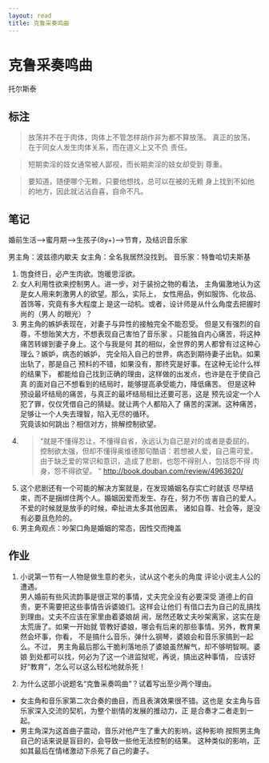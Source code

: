 ```yaml
---
layout: read
title: 克鲁采奏鸣曲
---
```


# 克鲁采奏鸣曲

托尔斯泰

## 标注

>放荡并不在于肉体，肉体上不管怎样胡作非为都不算放荡。
>真正的放荡，在于同女人发生肉体关系，而在道义上又不负
>责任。

>短期卖淫的妓女通常被人鄙视，而长期卖淫的妓女却受到
尊重。

>要知道，随便哪个无赖，只要他想找，总可以在被的无赖
身上找到不如他的地方，因此就沾沾自喜，自命不凡。

## 笔记
婚前生活-->蜜月期-->生孩子(8y+)-->节育，及结识音乐家

男主角：波兹德内歇夫
女主角：全名我居然没找到。
音乐家：特鲁哈切夫斯基

1. 饱食终日，必产生肉欲。饱暖思淫欲。
2. 女人利用性欲来控制男人。进一步，对于装扮之物的看法，
主角偏激地认为这是女人用来刺激男人的欲望。那么，实际上，
女性用品，例如服饰、化妆品、首饰等，究竟有多大程度上
是这一动机。或者，设计师是从什么角度去把握时尚的（男人
的眼光）？
3. 男主角的嫉妒表现在，对妻子与异性的接触完全不能忍受。
但是又有强烈的自尊，不想贻笑大方，不想表现自己害怕了音乐家
。只能独自内心痛苦，将这种痛苦转嫁到妻子身上。这个与我是何
其的相似，全世界的男人都曾有过这种心理么？嫉妒，病态的嫉妒，
完全陷入自己的世界，病态到期待妻子出轨。如果出轨了，那是自己
预料的不错，如果没有，那终究是好事。在这种无论什么样的结果下，
都能给自己找到正确的理由，这样做的出发点，也许是在于使自己真
的面对自己不想看到的结局时，能够提高承受能力，降低痛苦。
但是这种预设最坏结局的痛苦，与真正的最坏结局相比还要可恶，这是
预先设定一个人犯了罪，仅仅凭借自己的猜疑。就让两个人都陷入了
痛苦的深渊。这种痛苦，足够让一个人失去理智，陷入无尽的循环。  
究竟该如何跳出？相信对方，排解控制欲望。
4. >“就是不懂得忍让，不懂得自省，永远认为自己是对的或者是委屈的。
控制欲太强，但却不懂得奥维德那句酷语：若想被人爱，自己需可爱。
由于缺乏爱的常识和意识，造成了悲剧，也怨不得别人，包括怨不得
肉身，怨不得欲望。 ”
http://book.douban.com/review/4963620/
5. 这个悲剧还有一个可能的解决方案就是，在发现婚姻名存实亡时就该
尽早结束，而不是捆绑住两个人。婚姻因爱而发生、存在，努力不伤
害自己的爱人。不爱的时候就是放手的时候，牵扯进太多其他因素，
诸如自尊、社会等，是没有必要且危险的。
6. 男主角观点：吵架口角是婚姻的常态，因性交而掩盖

## 作业
1. 小说第一节有一人物是做生意的老头，试从这个老头的角度
评论小说主人公的遭遇。  
男人婚前有些风流韵事是很正常的事情，丈夫完全没有必要深受
道德上的自责，更不需要把这些事情告诉婆娘们。这样会让他们
有借口去为自己的乱搞找到理由。丈夫不应该在家里由着婆娘胡
闹，居然还敢丈夫吵架离家，这实在是太荒唐了。如果一开始就
管教好婆娘，哪会有后来的那些事情。另外，教育果然会坏事，你看，
不是搞什么音乐，弹什么钢琴，婆娘会和音乐家搞到一起么。不过，
男主角最后那么干脆利落地杀了婆娘虽然解气，却不够明智啊。婆娘
到处都可以找，何必为了这一个进监狱呢，再说，搞出这种事情，
应该好好“教育”，怎么可以这么轻松地就杀死！

2. 为什么这部小说题名“克鲁采奏鸣曲”？试着写出至少两个理由。

- 女主角和音乐家第二次合奏的曲目，而且表演效果很不错。这也是
女主角与音乐家深入交流的契机，为整个剧情的发展的推动力，正
是合奏才二者走到一起。
- 男主角深为这首曲子震动，音乐对他产生了重大的影响，这种影响
按照男主角自己的话来说是盲目的，会导致一些他无法控制的结果。
这种类似的影响，正如其最后在情绪激动下杀死了自己的妻子。
